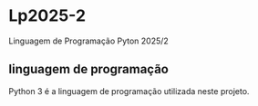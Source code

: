 # Lp2025-2
Linguagem de Programação Pyton 2025/2

## linguagem de programação
Python 3 é a linguagem de programação utilizada neste projeto.

